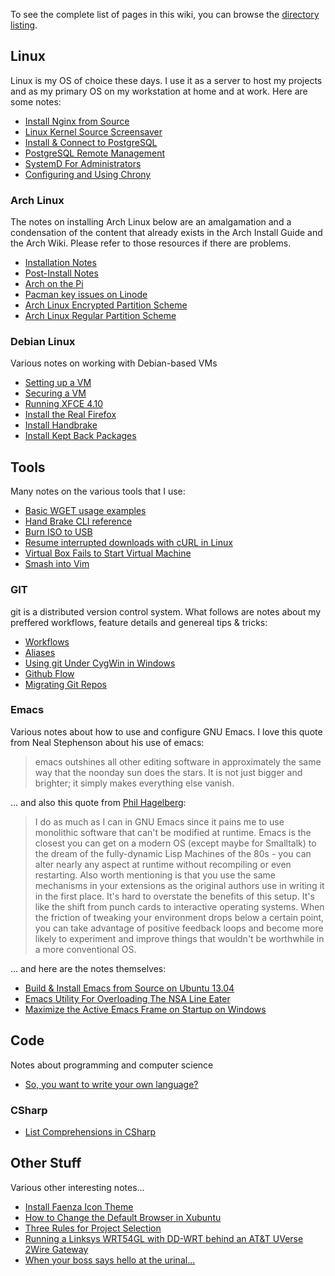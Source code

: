 <!-- title: Home -->

To see the complete list of pages in this wiki, you can browse the
[directory listing][link2].

## Linux

Linux is my OS of choice these days. I use it as a server to host my projects
and as my primary OS on my workstation at home and at work. Here are some notes:

* [Install Nginx from Source][linux1]
* [Linux Kernel Source Screensaver][linux2]
* [Install &amp; Connect to PostgreSQL][linux3]
* [PostgreSQL Remote Management][linux4]
* [SystemD For Administrators][linux5]
* [Configuring and Using Chrony][linux6]

### Arch Linux

The notes on installing Arch Linux below are an amalgamation and a condensation
of the content that already exists in the Arch Install Guide and the Arch
Wiki. Please refer to those resources if there are problems.

* [Installation Notes][arch1]
* [Post-Install Notes][arch2]
* [Arch on the Pi][arch3]
* [Pacman key issues on Linode][arch4]
* [Arch Linux Encrypted Partition Scheme][arch5]
* [Arch Linux Regular Partition Scheme][arch6]

### Debian Linux

Various notes on working with Debian-based VMs

* [Setting up a VM][debian1]
* [Securing a VM][debian2]
* [Running XFCE 4.10][debian3]
* [Install the Real Firefox][debian4]
* [Install Handbrake][debian5]
* [Install Kept Back Packages][debian6]

## Tools

Many notes on the various tools that I use:

* [Basic WGET usage examples][tools1]
* [Hand Brake CLI reference][tools2]
* [Burn ISO to USB][tools3]
* [Resume interrupted downloads with cURL in Linux][tools4]
* [Virtual Box Fails to Start Virtual Machine][tools5]
* [Smash into Vim][tools6]

### GIT

git is a distributed version control system. What follows are notes about my
preffered workflows, feature details and genereal tips & tricks:

* [Workflows][git1]
* [Aliases][git2]
* [Using git Under CygWin in Windows][git3]
* [Github Flow][git4]
* [Migrating Git Repos][git5]


### Emacs

Various notes about how to use and configure GNU Emacs. I love this quote from
Neal Stephenson about his use of emacs:

> emacs outshines all other editing software in approximately the same way that
> the noonday sun does the stars. It is not just bigger and brighter; it simply
> makes everything else vanish.

... and also this quote from [Phil Hagelberg][link1]:

> I do as much as I can in GNU Emacs since it pains me to use monolithic
> software that can't be modified at runtime. Emacs is the closest you can get
> on a modern OS (except maybe for Smalltalk) to the dream of the fully-dynamic
> Lisp Machines of the 80s - you can alter nearly any aspect at runtime without
> recompiling or even restarting. Also worth mentioning is that you use the same
> mechanisms in your extensions as the original authors use in writing it in the
> first place. It's hard to overstate the benefits of this setup. It's like the
> shift from punch cards to interactive operating systems. When the friction of
> tweaking your environment drops below a certain point, you can take advantage
> of positive feedback loops and become more likely to experiment and improve
> things that wouldn't be worthwhile in a more conventional OS.

... and here are the notes themselves:

* [Build & Install Emacs from Source on Ubuntu 13.04][emacs1]
* [Emacs Utility For Overloading The NSA Line Eater][emacs2]
* [Maximize the Active Emacs Frame on Startup on Windows][emacs3]

## Code

Notes about programming and computer science

* [So, you want to write your own language?][code1]

### CSharp

* [List Comprehensions in CSharp][csharp1]

## Other Stuff

Various other interesting notes...

* [Install Faenza Icon Theme][other1]
* [How to Change the Default Browser in Xubuntu][other2]
* [Three Rules for Project Selection][other3]
* [Running a Linksys WRT54GL with DD-WRT behind an AT&amp;T UVerse 2Wire Gateway][other4]
* [When your boss says hello at the urinal...][other5]


[arch1]: /linux/arch/ArchInstallNotes "My Installation Notes"
[arch2]: /linux/arch/ArchPostInstallNotes "My Post Installation Notes"
[arch3]: /linux/arch/ArchLinuxOnRaspberryPi "Arch on a Raspberry Pi"
[arch4]: /linux/arch/PacmanKeyIssuesOnLinode "Pacman key issues on Linode"
[arch5]: /linux/arch/ArchEncryptedPartitionScheme "Arch Linux Encrypted Partition Scheme"
[arch6]: /linux/arch/ArchRegularPartitionScheme "Arch Linux Regular Partition Scheme"

[debian1]: /linux/debian/SetupDebianBasedVM "Setup a Debian-based VM"
[debian2]: /linux/debian/SecuringYourDebianBasedVM "Securing your Debian-based VM"
[debian3]: /linux/debian/Debian7WithXfce4.10 "Running XFCE 4.10 on Debian"
[debian4]: /linux/debian/InstallRealFirefoxOnDebian7 "Install the real Firefox on Debian"
[debian5]: /linux/debian/HandbrakeOnDebian "Install Handbrake on Debian"
[debian6]: /linux/debian/DebianKeptBackPackages "Install Kept Back Packages"

[linux1]: /linux/InstallNginxFromSource "Installing Nginx from Source"
[linux2]: /linux/LinuxKernelSourceScreeSaver "Linux Kernel Source Screensaver"
[linux3]: /linux/InstallConnectPostgres "Install &amp; connect to PostgreSQL"
[linux4]: /linux/PostgreSQLRemoteManagement "PostgreSQL Remote Management"
[linux5]: /linux/SystemD4Admins "SystemD For Administrators"
[linux6]: /linux/ConfigureChrony "Configuring and Using Chrony"

[emacs1]: /tools/emacs/BuildInstallEmacsFromSourceUbuntu1304 "Building & Installing Emacs"
[emacs2]: /tools/emacs/SpookModeForEmacs "Emacs Utility For Overloading The NSA Line Eater"
[emacs3]: /tools/emacs/MaximizingEmacsFrameOnStartupOnWindows "Maximize the Active Emacs Frame on Startup on Windows"

[git1]: /tools/git/GitWorkflow "Git Workflows for JGG"
[git2]: /tools/git/GitAliases "Useful Git Aliases"
[git3]: /tools/git/GitOnCygwinNote "Git on Cygwin"
[git4]: /tools/git/GithubFlow "Github Flow"
[git5]: /tools/git/MigratingGitRepos "Migrating Git Repos"

[tools1]: /tools/WgetUsageExamples "Basic WGET usage examples"
[tools2]: /tools/HandBrakeCliReference "Hand Brake CLI reference"
[tools3]: /tools/BurnIsoToUsb "Burn ISO to USB"
[tools4]: /tools/ResumeInterruptedDownloadsWithCurl "Resume interrupted downloads with cURL in Linux"
[tools5]: /tools/VBoxFailsToStartVM "Virtual Box Fails to Start Virtual Machine"
[tools6]: /tools/SmashIntoVIM "Smash into Vim"

[code1]: /code/WriteYourOwnLanguage "So, you want to write your own language?"

[csharp1]: /code/csharp/ListComprehensionsInCSharp "List Comprehensions In CSharp"

[other1]: /other/InstallFaenzaIconTheme "Install Faenza Icons"
[other2]: /other/ChangingDefaultBrowser "How to Change the Default Browser in Xubuntu"
[other3]: /other/ThreeRulesForProjectSelection "Three Rules for Project Selection"
[other4]: /other/LinksysWRT54GLBehind2Wire "Linksys behind 2Wire"
[other5]: /other/WhenYourBossSaysHello "When your boss says hello..."

[link1]: http://technomancy.us/ "Technomancy"
[link2]: /_list "Directory listing"
